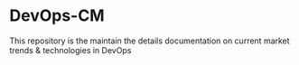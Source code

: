 # DevOps-CM
This repository is the maintain the details documentation on current market trends &amp; technologies in DevOps
